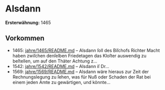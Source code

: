# Alsdann

**Ersterwähnung:** 1465

## Vorkommen
- 1465: [jahre/1465/README.md](../jahre/1465/README.md) – Alsdann
ſoll des Biſchofs Richter Macht haben zwiſchen denſelben
Friedetagen das Kloſter auswendig zu beſtellen, um auf
den Thäter Achtung z...
- 1542: [jahre/1542/README.md](../jahre/1542/README.md) – Alsdann iſ Dr...
- 1569: [jahre/1569/README.md](../jahre/1569/README.md) – Alsdann wäre hieraus zur Zeit der
Rechnungslegung zu ſehen, was für Nuß oder Schaden
der Rat bei einem jeden Amte zu gewärtigen, und könnte...
